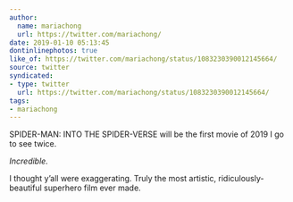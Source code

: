 ```yaml
---
author:
  name: mariachong
  url: https://twitter.com/mariachong/
date: 2019-01-10 05:13:45
dontinlinephotos: true
like_of: https://twitter.com/mariachong/status/1083230390012145664/
source: twitter
syndicated:
- type: twitter
  url: https://twitter.com/mariachong/status/1083230390012145664/
tags:
- mariachong
---
```


SPIDER-MAN: INTO THE SPIDER-VERSE will be the first movie of 2019 I go to see twice. 



*Incredible.*



I thought y’all were exaggerating. Truly the most artistic, ridiculously-beautiful superhero film ever made.